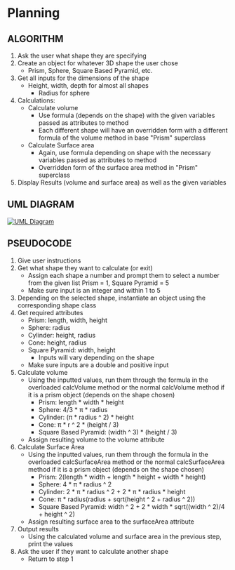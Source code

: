 # Planning

## ALGORITHM
1. Ask the user what shape they are specifying
2. Create an object for whatever 3D shape the user chose
    - Prism, Sphere, Square Based Pyramid, etc.
3. Get all inputs for the dimensions of the shape
    - Height, width, depth for almost all shapes
      - Radius for sphere
4. Calculations:
    - Calculate volume
        - Use formula (depends on the shape) with the given variables passed as attributes to method
        - Each different shape will have an overridden form with a different formula of the volume method in base "Prism" superclass
    - Calculate Surface area
        - Again, use formula depending on shape with the necessary variables passed as attributes to method
         - Overridden form of the surface area method in "Prism" superclass
5. Display Results (volume and surface area) as well as the given variables

## UML DIAGRAM
[![UML Diagram](https://i.gyazo.com/57ce654203aaaaf6c0f2588ce91de3a5.png)](https://gyazo.com/57ce654203aaaaf6c0f2588ce91de3a5)

## PSEUDOCODE

1. Give user instructions
2. Get what shape they want to calculate (or exit)
    - Assign each shape a number and prompt them to select a number from the given list Prism = 1, Square Pyramid = 5
    - Make sure input is an integer and within 1 to 5
3. Depending on the selected shape, instantiate an object using the corresponding shape class
4. Get required attributes
    - Prism: length, width, height
    - Sphere: radius
    - Cylinder: height, radius
    - Cone: height, radius
    - Square Pyramid: width, height
      - Inputs will vary depending on the shape
    - Make sure inputs are a double and positive input
5. Calculate volume
    - Using the inputted values, run them through the formula in the overloaded calcVolume method or the normal calcVolume method if it is a prism object (depends on the shape chosen)
        - Prism: length \* width \* height
        - Sphere: 4/3 \* π \* radius
        - Cylinder: (π \* radius ^ 2) \* height
        - Cone: π * r ^ 2 \* (height / 3)
        - Square Based Pyramid: (width ^ 3) \* (height / 3)
    - Assign resulting volume to the volume attribute
6. Calculate Surface Area
    - Using the inputted values, run them through the formula in the overloaded calcSurfaceArea method or the normal calcSurfaceArea method if it is a prism object (depends on the shape chosen)
        - Prism: 2(length \* width + length \* height + width \* height)
        - Sphere: 4 \* π \* radius ^ 2
        - Cylinder: 2 \* π \* radius ^ 2 + 2 \* π \* radius \* height
        - Cone: π \* radius(radius + sqrt(height ^ 2 + radius ^ 2))
        - Square Based Pyramid: width ^ 2 + 2 \* width \* sqrt((width ^ 2)/4 + height ^ 2)
    - Assign resulting surface area to the surfaceArea attribute
7. Output results
    - Using the calculated volume and surface area in the previous step, print the values
8. Ask the user if they want to calculate another shape
    - Return to step 1
